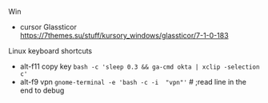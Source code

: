 Win
- cursor Glassticor https://7themes.su/stuff/kursory_windows/glassticor/7-1-0-183 

Linux
keyboard shortcuts
 - alt-f11 copy key `bash -c 'sleep 0.3 && ga-cmd okta | xclip -selection c'`
 - alt-f9 vpn `gnome-terminal -e 'bash -c -i  "vpn"'` # ;read line in the end to debug
